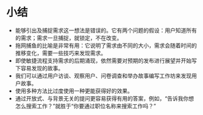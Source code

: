 # 小结

- 能够引出及捕捉需求这一想法是错误的。它有两个问题的假设：用户知道所有的需求；需求一旦捕捉，就锁定，不在改变。
- 拖网捕鱼的比喻是非常有用：它说明了需求由不同的大小，需求会随着时间的推移变化，需要一些技巧来发现需求。
- 即使敏捷流程支持需求的后期涌现，依然需要对预期的发布进行展望并开始写下容易发现的故事。
- 我们可以通过用户访谈、观察用户、问卷调查和举办故事编写工作坊来发现用户故事。
- 使用多种方法比过度使用一种更能获得好的效果。
- 通过开放式、与背景无关的提问更容易获得有用的答案，例如，“告诉我你想怎么搜索工作？”就胜于“你要通过职位名称来搜索工作吗？”
